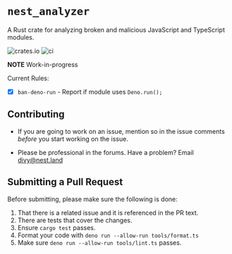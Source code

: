 # `nest_analyzer`

A Rust crate for analyzing broken and malicious JavaScript and TypeScript modules.

![crates.io](https://img.shields.io/crates/v/nest_analyzer.svg)
![ci](https://github.com/nestdotland/analyzer/workflows/ci/badge.svg)

**NOTE**
Work-in-progress

Current Rules:

- [x] `ban-deno-run` - Report if module uses `Deno.run();`

## Contributing

- If you are going to work on an issue, mention so in the issue comments
  _before_ you start working on the issue.

- Please be professional in the forums. Have a problem? Email divy@nest.land

## Submitting a Pull Request

Before submitting, please make sure the following is done:

1. That there is a related issue and it is referenced in the PR text.
2. There are tests that cover the changes.
3. Ensure `cargo test` passes.
4. Format your code with `deno run --allow-run tools/format.ts`
5. Make sure `deno run --allow-run tools/lint.ts` passes.
